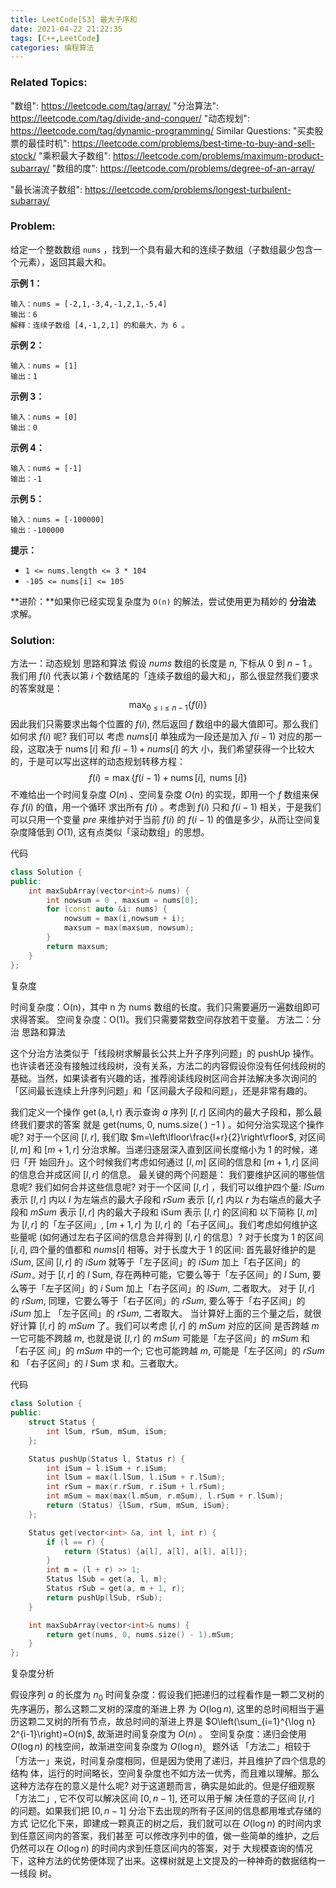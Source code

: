 ```yaml
---
title: LeetCode[53] 最大子序和
date: 2021-04-22 21:22:35
tags: [C++,LeetCode]
categories: 编程算法
---
```


### Related Topics:
  "数组": https://leetcode.com/tag/array/
  "分治算法": https://leetcode.com/tag/divide-and-conquer/
  "动态规划": https://leetcode.com/tag/dynamic-programming/
Similar Questions:
  "买卖股票的最佳时机": https://leetcode.com/problems/best-time-to-buy-and-sell-stock/
  "乘积最大子数组": https://leetcode.com/problems/maximum-product-subarray/
  "数组的度": https://leetcode.com/problems/degree-of-an-array/

"最长湍流子数组": https://leetcode.com/problems/longest-turbulent-subarray/


### Problem:

给定一个整数数组 `nums` ，找到一个具有最大和的连续子数组（子数组最少包含一个元素），返回其最大和。

**示例 1：**

```
输入：nums = [-2,1,-3,4,-1,2,1,-5,4]
输出：6
解释：连续子数组 [4,-1,2,1] 的和最大，为 6 。
```

**示例 2：**

```
输入：nums = [1]
输出：1
```

**示例 3：**

```
输入：nums = [0]
输出：0
```

**示例 4：**

```
输入：nums = [-1]
输出：-1
```

**示例 5：**

```
输入：nums = [-100000]
输出：-100000
```

**提示：**

- `1 <= nums.length <= 3 * 104`
- `-105 <= nums[i] <= 105`

**进阶：**如果你已经实现复杂度为 `O(n)` 的解法，尝试使用更为精妙的 **分治法** 求解。

<!--more-->

### Solution:

方法一：动态规划
思路和算法
假设 $n u m s$ 数组的长度是 $n$, 下标从 0 到 $n-1$ 。
我们用 $f(i)$ 代表以第 $i$ 个数结尾的「连续子数组的最大和」，那么很显然我们要求的答案就是：
$$
\max _{0 \leq \imath \leq n-1}\{f(i)\}
$$
因此我们只需要求出每个位置的 $f(i)$, 然后返回 $f$ 数组中的最大值即可。那么我们如何求 $f(i)$ 呢? 我们可以 考虑 $n u m s[i]$ 单独成为一段还是加入 $f(i-1)$ 对应的那一段，这取决于 $\operatorname{nums}[i]$ 和 $f(i-1)+n u m s[i]$ 的大 小，我们希望获得一个比较大的，于是可以写出这样的动态规划转移方程：
$$
f(i)=\max \{f(i-1)+\operatorname{nums}[i], \text { nums }[i]\}
$$
不难给出一个时间复杂度 $O(n)$ 、空间复杂度 $O(n)$ 的实现，即用一个 $f$ 数组来保存 $f(i)$ 的值，用一个循环 求出所有 $f(i)$ 。考虑到 $f(i)$ 只和 $f(i-1)$ 相关，于是我们可以只用一个变量 $p r e$ 来维护对于当前 $f(i)$ 的 $f(i-1)$ 的值是多少，从而让空间复杂度降低到 $O(1)$, 这有点类似「滚动数组」的思想。

代码

```c++
class Solution {
public:
    int maxSubArray(vector<int>& nums) {
        int nowsum = 0 , maxsum = nums[0];
        for (const auto &i: nums) {
            nowsum = max(i,nowsum + i);
            maxsum = max(maxsum, nowsum);
        }
        return maxsum;
    }
};
```

复杂度

时间复杂度：O(n)，其中 n 为 nums 数组的长度。我们只需要遍历一遍数组即可求得答案。
空间复杂度：O(1)。我们只需要常数空间存放若干变量。
方法二：分治
思路和算法

这个分治方法类似于「线段树求解最长公共上升子序列问题」的 pushUp 操作。 也许读者还没有接触过线段树，没有关系，方法二的内容假设你没有任何线段树的基础。当然，如果读者有兴趣的话，推荐阅读线段树区间合并法解决多次询问的「区间最长连续上升序列问题」和「区间最大子段和问题」，还是非常有趣的。

我们定义一个操作 $\operatorname{get}(\mathrm{a}, \mathrm{l}, \mathrm{r})$ 表示查询 $a$ 序列 $[l, r]$ 区间内的最大子段和，那么最终我们要求的答案 就是 get(nums, 0, nums.size( ) $-1$ ) 。如何分治实现这个操作呢? 对于一个区间 $[l, r]$, 我们取 $m=\left\lfloor\frac{l+r}{2}\right\rfloor$, 对区间 $[l, m]$ 和 $[m+1, r]$ 分治求解。当递归逐层深入直到区间长度缩小为 1 的时候，递归「开 始回升」。这个时候我们考虑如何通过 $[l, m]$ 区间的信息和 $[m+1, r]$ 区间的信息合并成区间 $[l, r]$ 的信息。 最关键的两个问题是：
我们要维护区间的哪些信息呢? 我们如何合并这些信息呢?
对于一个区间 $[l, r]$ ，我们可以维护四个量:
$l S u m$ 表示 $[l, r]$ 内以 $l$ 为左端点的最大子段和 $r S u m$ 表示 $[l, r]$ 内以 $r$ 为右端点的最大子段和 $m S u m$ 表示 $[l, r]$ 内的最大子段和 iSum 表示 $[l, r]$ 的区间和
以下简称 $[l, m]$ 为 $[l, r]$ 的「左子区间」, $[m+1, r]$ 为 $[l, r]$ 的「右子区间」。我们考虑如何维护这些量呢 (如何通过左右子区间的信息合并得到 $[l, r]$ 的信息）? 对于长度为 1 的区间 $[i, i]$, 四个量的值都和 $n u m s[i]$ 相等。对于长度大于 1 的区间:
首先最好维护的是 $i S u m$, 区间 $[l, r]$ 的 $i S u m$ 就等于「左子区间」的 $i S u m$ 加上「右子区间」的 $i S u m_{\circ}$ 对于 $[l, r]$ 的 $l$ Sum, 存在两种可能，它要么等于「左子区间」的 $l$ Sum, 要么等于「左子区间」的 $i$ Sum 加上「右子区间」的 $l S u m$, 二者取大。 对于 $[l, r]$ 的 $r S u m$, 同理，它要么等于「右子区间」的 $r S u m$, 要么等于「右子区间」的 $i S u m$ 加上 「左子区间」的 $r S u m$, 二者取大。 当计算好上面的三个量之后，就很好计算 $[l, r]$ 的 $m S u m$ 了。我们可以考虑 $[l, r]$ 的 $m S u m$ 对应的区间 是否跨越 $m$ 一它可能不跨越 $m$, 也就是说 $[l, r]$ 的 $m S u m$ 可能是「左子区间」的 $m S u m$ 和 「右子区 间」的 $m S u m$ 中的一个; 它也可能跨越 $m$, 可能是「左子区间」的 $r S u m$ 和 「右子区间」的 $l$ Sum 求 和。三者取大。

代码

```c++
class Solution {
public:
    struct Status {
        int lSum, rSum, mSum, iSum;
    };

    Status pushUp(Status l, Status r) {
        int iSum = l.iSum + r.iSum;
        int lSum = max(l.lSum, l.iSum + r.lSum);
        int rSum = max(r.rSum, r.iSum + l.rSum);
        int mSum = max(max(l.mSum, r.mSum), l.rSum + r.lSum);
        return (Status) {lSum, rSum, mSum, iSum};
    };

    Status get(vector<int> &a, int l, int r) {
        if (l == r) {
            return (Status) {a[l], a[l], a[l], a[l]};
        }
        int m = (l + r) >> 1;
        Status lSub = get(a, l, m);
        Status rSub = get(a, m + 1, r);
        return pushUp(lSub, rSub);
    }

    int maxSubArray(vector<int>& nums) {
        return get(nums, 0, nums.size() - 1).mSum;
    }
};
```

复杂度分析

假设序列 $a$ 的长度为 $n_{0}$
时间复杂度：假设我们把递归的过程看作是一颗二叉树的先序遍历，那么这颗二叉树的深度的渐进上界 为 $O(\log n)$, 这里的总时间相当于遍历这颗二叉树的所有节点，故总时间的渐进上界是 $O\left(\sum_{i=1}^{\log n} 2^{i-1}\right)=O(n)$, 故渐进时间复杂度为 $O(n)$ 。
空间复杂度：递归会使用 $O(\log n)$ 的栈空间，故渐进空间复杂度为 $O(\log n)_{\text {。 }}$
题外话
「方法二」相较于「方法一」来说，时间复杂度相同，但是因为使用了递归，并且维护了四个信息的结构 体，运行的时间略长，空间复杂度也不如方法一优秀，而且难以理解。那么这种方法存在的意义是什么呢?
对于这道题而言，确实是如此的。但是仔细观察「方法二」, 它不仅可以解决区间 $[0, n-1]$, 还可以用于解 决任意的子区间 $[l, r]$ 的问题。如果我们把 $[0, n-1]$ 分治下去出现的所有子区间的信息都用堆式存储的方式 记忆化下来，即建成一颗真正的树之后，我们就可以在 $O(\log n)$ 的时间内求到任意区间内的答案，我们甚至 可以修改序列中的值，做一些简单的维护，之后仍然可以在 $O(\log n)$ 的时间内求到任意区间内的答案，对于 大规模查询的情况下，这种方法的优势便体现了出来。这棵树就是上文提及的一种神奇的数据结构一一线段
树。